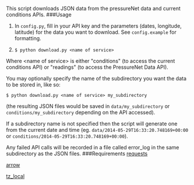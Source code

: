 This script downloads JSON data from the pressureNet data and current conditions APIs.
###Usage
1. In `config.py`, fill in your API key and the parameters (dates, longitude, latitude) for the data you want to download.  See `config.example` for formatting.

2. `$ python download.py <name of service>`

Where &lt;name of service&gt; is either "conditions" (to access the current conditions API) or "readings" (to access the PressureNet Data API).

You may optionally specify the name of the subdirectory you want the data to be stored in, like so: 

`$ python download.py <name of service> my_subdirectory`

(the resulting JSON files would be saved in `data/my_subdirectory` or `conditions/my_subdirectory` depending on the API accessed).

If a subdirectory name is not specified then the script will generate one from the current date and time (eg. `data/2014-05-29T16:33:20.748169+00:00` or `conditions/2014-05-29T16:33:20.748169+00:00`).

Any failed API calls will be recorded in a file called error\_log in the same subdirectory as the JSON files.
###Requirements
[requests](https://github.com/kennethreitz/requests)

[arrow](http://crsmithdev.com/arrow/)

[tz\_local](https://pypi.python.org/pypi/tzlocal)
